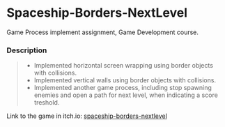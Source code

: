 # Spaceship-Borders-NextLevel

Game Process implement assignment, Game Development course.

### Description

> * Implemented horizontal screen wrapping using border objects with collisions.
> * Implemented vertical walls using border objects with collisions.
> * Implemented another game process, including stop spawning enemies and open a path for next level, when indicating a score treshold.

Link to the game in itch.io:
[spaceship-borders-nextlevel](https://parkpulse.itch.io/spaceship-borders-nextlevel)
